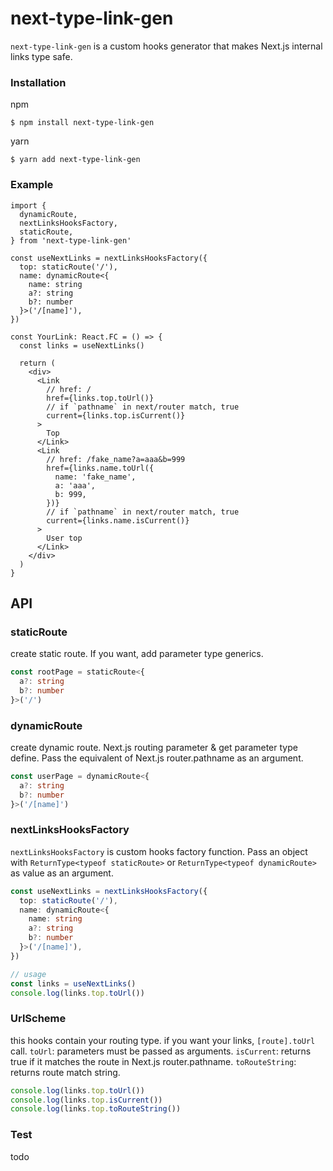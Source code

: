 # next-type-link-gen
`next-type-link-gen` is a custom hooks generator that makes Next.js internal links type safe.

### Installation
npm
```
$ npm install next-type-link-gen
```

yarn
```
$ yarn add next-type-link-gen
```

### Example
```tsx
import {
  dynamicRoute,
  nextLinksHooksFactory,
  staticRoute,
} from 'next-type-link-gen'

const useNextLinks = nextLinksHooksFactory({
  top: staticRoute('/'),
  name: dynamicRoute<{
    name: string
    a?: string
    b?: number
  }>('/[name]'),
})

const YourLink: React.FC = () => {
  const links = useNextLinks()

  return (
    <div>
      <Link
        // href: /
        href={links.top.toUrl()}
        // if `pathname` in next/router match, true
        current={links.top.isCurrent()}
      >
        Top
      </Link>
      <Link
        // href: /fake_name?a=aaa&b=999
        href={links.name.toUrl({
          name: 'fake_name',
          a: 'aaa',
          b: 999,
        })}
        // if `pathname` in next/router match, true
        current={links.name.isCurrent()}
      >
        User top
      </Link>
    </div>
  )
}
```

## API
### staticRoute
create static route.
If you want, add parameter type generics.
```ts
const rootPage = staticRoute<{
  a?: string
  b?: number
}>('/')
```

### dynamicRoute
create dynamic route.
Next.js routing parameter & get parameter type define.
Pass the equivalent of Next.js router.pathname as an argument.
```ts
const userPage = dynamicRoute<{
  a?: string
  b?: number
}>('/[name]')
```

### nextLinksHooksFactory
`nextLinksHooksFactory` is custom hooks factory function.
Pass an object with `ReturnType<typeof staticRoute>` or `ReturnType<typeof dynamicRoute>` as value as an argument.
```ts
const useNextLinks = nextLinksHooksFactory({
  top: staticRoute('/'),
  name: dynamicRoute<{
    name: string
    a?: string
    b?: number
  }>('/[name]'),
})

// usage
const links = useNextLinks()
console.log(links.top.toUrl())
```

### UrlScheme
this hooks contain your routing type.
if you want your links, `[route].toUrl` call.
`toUrl`: parameters must be passed as arguments.
`isCurrent`: returns true if it matches the route in Next.js router.pathname.
`toRouteString`: returns route match string.
```ts
console.log(links.top.toUrl())
console.log(links.top.isCurrent())
console.log(links.top.toRouteString())
```

### Test
todo

